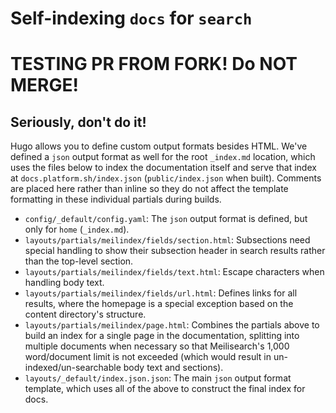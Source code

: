 # Self-indexing `docs` for `search`
# TESTING PR FROM FORK! Do NOT MERGE!
## Seriously, don't do it!
Hugo allows you to define custom output formats besides HTML. We've defined a `json` output format as well for the root `_index.md` location, which uses the files below to index the documentation itself and serve that index at `docs.platform.sh/index.json` (`public/index.json` when built). Comments are placed here rather than inline so they do not affect the template formatting in these individual partials during builds.

- `config/_default/config.yaml`: The `json` output format is defined, but only for `home` (`_index.md`).
- `layouts/partials/meilindex/fields/section.html`: Subsections need special handling to show their subsection header in search results rather than the top-level section. 
- `layouts/partials/meilindex/fields/text.html`: Escape characters when handling body text.
- `layouts/partials/meilindex/fields/url.html`: Defines links for all results, where the homepage is a special exception based on the content directory's structure. 
- `layouts/partials/meilindex/page.html`: Combines the partials above to build an index for a single page in the documentation, splitting into multiple documents when necessary so that Meilisearch's 1,000 word/document limit is not exceeded (which would result in un-indexed/un-searchable body text and sections).
- `layouts/_default/index.json.json`: The main `json` output format template, which uses all of the above to construct the final index for docs.
